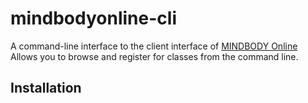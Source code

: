 # mindbodyonline-cli

A command-line interface to the client interface of [MINDBODY Online](https://clients.mindbodyonline.com)
Allows you to browse and register for classes from the command line.

## Installation
